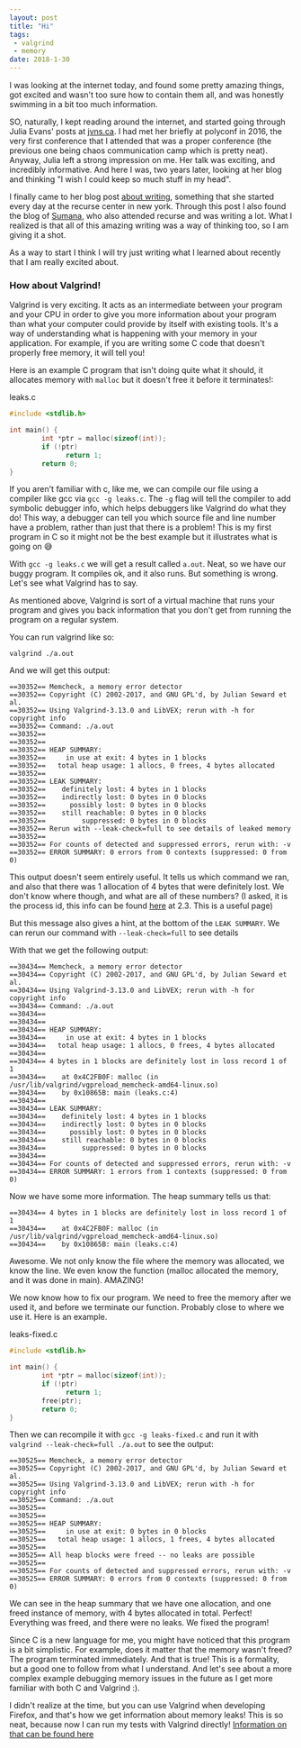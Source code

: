 ```yaml
---
layout: post
title: "Hi"
tags:
 - valgrind
 - memory
date: 2018-1-30
---
```


I was looking at the internet today, and found some pretty amazing things, got excited and wasn't too sure how to contain them all, and was honestly
swimming in a bit too much information.

SO, naturally, I kept reading around the internet, and started going through Julia Evans' posts at
[jvns.ca](jvns.ca). I had met her briefly at polyconf in 2016, the very first conference that I attended that
was a proper conference (the previous one being chaos communication camp which is pretty neat).
Anyway, Julia left a strong impression on me. Her talk was exciting, and incredibly informative. And
here I was, two years later, looking at her blog and thinking "I wish I could keep so much stuff in
my head".

I finally came to her blog post [about
writing](https://jvns.ca/blog/2016/05/22/how-do-you-write-blog-posts/), something that she started every day at the recurse
center in new york. Through this post I also found the blog of [Sumana](https://www.harihareswara.net/ces.shtml), who
also attended recurse and was writing a lot. What I realized is that all of this amazing writing was
a way of thinking too, so I am giving it a shot.

As a way to start I think I will try just writing what I learned about recently that I am really
excited about.

### How about Valgrind!
Valgrind is very exciting. It acts as an intermediate between your program and your CPU in order to
give you more information about your program than what your computer could provide by itself with
existing tools. It's a way of understanding what is happening with your memory in your
application. For example, if you are writing some C code that doesn't properly free memory, it will
tell you!

Here is an example C program that isn't doing quite what it should, it allocates memory with
`malloc` but it doesn't free it before it terminates!:

leaks.c
```c
#include <stdlib.h>

int main() {
        int *ptr = malloc(sizeof(int));
        if (!ptr)
              return 1;
        return 0;
}
```

If you aren't familiar with c, like me, we can compile our file using a compiler like gcc via `gcc -g
leaks.c`. The `-g` flag will tell the compiler to add symbolic debugger info, which helps debuggers
like Valgrind do what they do! This way, a debugger can tell you which source file and line number
have a problem, rather than just that there is a problem! This is my first program in C so it might
not be the best example but it illustrates what is going on 😅

With `gcc -g leaks.c` we will get a result called `a.out`.
Neat, so we have our buggy program. It compiles ok, and it also runs. But something is wrong. Let's
see what Valgrind has to say.

As mentioned above, Valgrind is sort of a virtual machine that runs your program and gives you back information that you don't
get from running the program on a regular system.

You can run valgrind like so:

`valgrind ./a.out`

And we will get this output:

```
==30352== Memcheck, a memory error detector
==30352== Copyright (C) 2002-2017, and GNU GPL'd, by Julian Seward et al.
==30352== Using Valgrind-3.13.0 and LibVEX; rerun with -h for copyright info
==30352== Command: ./a.out
==30352==
==30352==
==30352== HEAP SUMMARY:
==30352==     in use at exit: 4 bytes in 1 blocks
==30352==   total heap usage: 1 allocs, 0 frees, 4 bytes allocated
==30352==
==30352== LEAK SUMMARY:
==30352==    definitely lost: 4 bytes in 1 blocks
==30352==    indirectly lost: 0 bytes in 0 blocks
==30352==      possibly lost: 0 bytes in 0 blocks
==30352==    still reachable: 0 bytes in 0 blocks
==30352==         suppressed: 0 bytes in 0 blocks
==30352== Rerun with --leak-check=full to see details of leaked memory
==30352==
==30352== For counts of detected and suppressed errors, rerun with: -v
==30352== ERROR SUMMARY: 0 errors from 0 contexts (suppressed: 0 from 0)
```

This output doesn't seem entirely useful. It tells us which command we ran, and also that there was
1 allocation of 4 bytes that were definitely lost. We don't know where though, and what are all of
these numbers? (I asked, it is the process id, this info can be found
[here](http://valgrind.org/docs/manual/manual-core.html) at 2.3. This is a useful page)

But this message also gives a hint, at the bottom of the `LEAK SUMMARY`. We can rerun our command with `--leak-check=full` to see details

With that we get the following output:

```
==30434== Memcheck, a memory error detector
==30434== Copyright (C) 2002-2017, and GNU GPL'd, by Julian Seward et al.
==30434== Using Valgrind-3.13.0 and LibVEX; rerun with -h for copyright info
==30434== Command: ./a.out
==30434==
==30434==
==30434== HEAP SUMMARY:
==30434==     in use at exit: 4 bytes in 1 blocks
==30434==   total heap usage: 1 allocs, 0 frees, 4 bytes allocated
==30434==
==30434== 4 bytes in 1 blocks are definitely lost in loss record 1 of 1
==30434==    at 0x4C2FB0F: malloc (in /usr/lib/valgrind/vgpreload_memcheck-amd64-linux.so)
==30434==    by 0x10865B: main (leaks.c:4)
==30434==
==30434== LEAK SUMMARY:
==30434==    definitely lost: 4 bytes in 1 blocks
==30434==    indirectly lost: 0 bytes in 0 blocks
==30434==      possibly lost: 0 bytes in 0 blocks
==30434==    still reachable: 0 bytes in 0 blocks
==30434==         suppressed: 0 bytes in 0 blocks
==30434==
==30434== For counts of detected and suppressed errors, rerun with: -v
==30434== ERROR SUMMARY: 1 errors from 1 contexts (suppressed: 0 from 0)
```

Now we have some more information. The heap summary tells us that:

```
==30434== 4 bytes in 1 blocks are definitely lost in loss record 1 of 1
==30434==    at 0x4C2FB0F: malloc (in /usr/lib/valgrind/vgpreload_memcheck-amd64-linux.so)
==30434==    by 0x10865B: main (leaks.c:4)
```

Awesome. We not only know the file where the memory was allocated, we know the line. We even know the function (malloc allocated the memory, and it was done in main). AMAZING!

We now know how to fix our program. We need to free the memory after we used it, and before we
terminate our function. Probably close to where we use it. Here is an example.

leaks-fixed.c
```c
#include <stdlib.h>

int main() {
        int *ptr = malloc(sizeof(int));
        if (!ptr)
              return 1;
        free(ptr);
        return 0;
}
```

Then we can recompile it with `gcc -g leaks-fixed.c` and run it with `valgrind --leak-check=full
./a.out` to see the output:

```
==30525== Memcheck, a memory error detector
==30525== Copyright (C) 2002-2017, and GNU GPL'd, by Julian Seward et al.
==30525== Using Valgrind-3.13.0 and LibVEX; rerun with -h for copyright info
==30525== Command: ./a.out
==30525==
==30525==
==30525== HEAP SUMMARY:
==30525==     in use at exit: 0 bytes in 0 blocks
==30525==   total heap usage: 1 allocs, 1 frees, 4 bytes allocated
==30525==
==30525== All heap blocks were freed -- no leaks are possible
==30525==
==30525== For counts of detected and suppressed errors, rerun with: -v
==30525== ERROR SUMMARY: 0 errors from 0 contexts (suppressed: 0 from 0)
```

We can see in the heap summary that we have one allocation, and one freed instance of memory, with 4
bytes allocated in total. Perfect! Everything was freed, and there were no leaks. We fixed the
program!

Since C is a new language for me, you might have noticed that this program is a bit simplistic. For
example, does it matter that the memory wasn't freed? The program terminated immediately. And that
is true! This is a formality, but a good one to follow from what I understand. And let's see about a more complex example
debugging memory issues in the future as I get more familiar with both C and Valgrind :).

I didn't realize at the time, but you can use Valgrind when developing Firefox, and
that's how we get information about memory leaks! This is so neat, because now I can run my tests
with Valgrind directly! [Information on that can be found here](https://developer.mozilla.org/en-US/docs/Mozilla/Testing/Valgrind)


